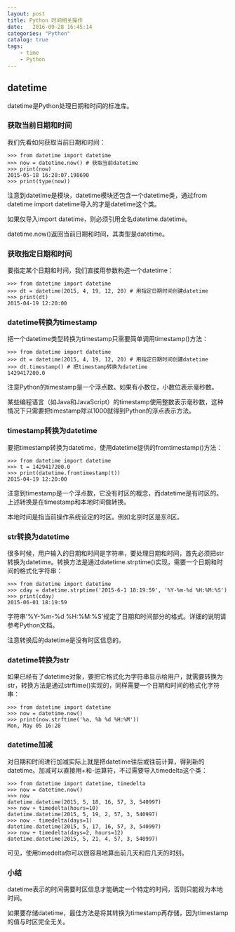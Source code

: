 ```yaml
---
layout: post
title: Python 时间相关操作
date:   2016-09-28 16:45:14
categories: "Python"
catalog: true
tags: 
    - time
    - Python
---
```




## datetime

datetime是Python处理日期和时间的标准库。   

### 获取当前日期和时间

我们先看如何获取当前日期和时间：   

	>>> from datetime import datetime
	>>> now = datetime.now() # 获取当前datetime
	>>> print(now)
	2015-05-18 16:28:07.198690
	>>> print(type(now))
	

注意到datetime是模块，datetime模块还包含一个datetime类，通过from datetime import datetime导入的才是datetime这个类。   

如果仅导入import datetime，则必须引用全名datetime.datetime。   

datetime.now()返回当前日期和时间，其类型是datetime。   

### 获取指定日期和时间

要指定某个日期和时间，我们直接用参数构造一个datetime：   

	>>> from datetime import datetime
	>>> dt = datetime(2015, 4, 19, 12, 20) # 用指定日期时间创建datetime
	>>> print(dt)
	2015-04-19 12:20:00
	
### datetime转换为timestamp

把一个datetime类型转换为timestamp只需要简单调用timestamp()方法：   

	>>> from datetime import datetime
	>>> dt = datetime(2015, 4, 19, 12, 20) # 用指定日期时间创建datetime
	>>> dt.timestamp() # 把timestamp转换为datetime
	1429417200.0
	
注意Python的timestamp是一个浮点数。如果有小数位，小数位表示毫秒数。   

某些编程语言（如Java和JavaScript）的timestamp使用整数表示毫秒数，这种情况下只需要把timestamp除以1000就得到Python的浮点表示方法。   

### timestamp转换为datetime

要把timestamp转换为datetime，使用datetime提供的fromtimestamp()方法：   

	>>> from datetime import datetime
	>>> t = 1429417200.0
	>>> print(datetime.fromtimestamp(t))
	2015-04-19 12:20:00
	
注意到timestamp是一个浮点数，它没有时区的概念，而datetime是有时区的。上述转换是在timestamp和本地时间做转换。   

本地时间是指当前操作系统设定的时区。例如北京时区是东8区。   

### str转换为datetime

很多时候，用户输入的日期和时间是字符串，要处理日期和时间，首先必须把str转换为datetime。转换方法是通过datetime.strptime()实现，需要一个日期和时间的格式化字符串：   

	>>> from datetime import datetime
	>>> cday = datetime.strptime('2015-6-1 18:19:59', '%Y-%m-%d %H:%M:%S')
	>>> print(cday)
	2015-06-01 18:19:59
	
字符串'%Y-%m-%d %H:%M:%S'规定了日期和时间部分的格式。详细的说明请参考Python文档。   

注意转换后的datetime是没有时区信息的。   

### datetime转换为str

如果已经有了datetime对象，要把它格式化为字符串显示给用户，就需要转换为str，转换方法是通过strftime()实现的，同样需要一个日期和时间的格式化字符串：   

	>>> from datetime import datetime
	>>> now = datetime.now()
	>>> print(now.strftime('%a, %b %d %H:%M'))
	Mon, May 05 16:28
	
### datetime加减

对日期和时间进行加减实际上就是把datetime往后或往前计算，得到新的datetime。加减可以直接用+和-运算符，不过需要导入timedelta这个类：   

	>>> from datetime import datetime, timedelta
	>>> now = datetime.now()
	>>> now
	datetime.datetime(2015, 5, 18, 16, 57, 3, 540997)
	>>> now + timedelta(hours=10)
	datetime.datetime(2015, 5, 19, 2, 57, 3, 540997)
	>>> now - timedelta(days=1)
	datetime.datetime(2015, 5, 17, 16, 57, 3, 540997)
	>>> now + timedelta(days=2, hours=12)
	datetime.datetime(2015, 5, 21, 4, 57, 3, 540997)
	
可见，使用timedelta你可以很容易地算出前几天和后几天的时刻。   

### 小结

datetime表示的时间需要时区信息才能确定一个特定的时间，否则只能视为本地时间。   

如果要存储datetime，最佳方法是将其转换为timestamp再存储，因为timestamp的值与时区完全无关。